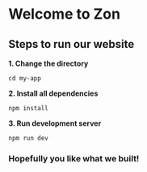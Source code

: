 # Welcome to Zon
## Steps to run our website

**1. Change the directory**
```
cd my-app
```

**2. Install all dependencies**
```
npm install
```

**3. Run development server**
```
npm run dev
```

### Hopefully you like what we built!
